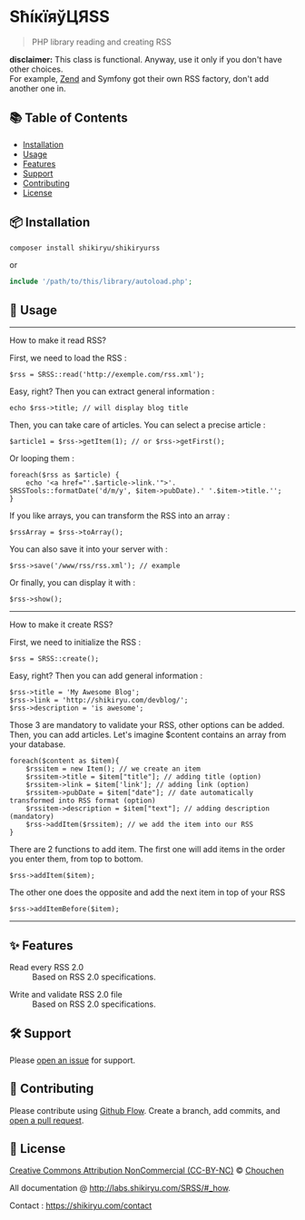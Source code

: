 # SћíкïяўЦЯSS 

> PHP library reading and creating RSS

**disclaimer:**
This class is functional. Anyway, use it only if you don't have other choices.  
For example, [Zend](http://framework.zend.com/manual/current/en/modules/zend.feed.introduction.html) and Symfony got their own RSS factory, don't add another one in.


## :books: Table of Contents

- [Installation](#package-installation)
- [Usage](#rocket-usage)
- [Features](#sparkles-features)
- [Support](#hammer_and_wrench-support)
- [Contributing](#memo-contributing)
- [License](#scroll-license)

## :package: Installation

```sh
composer install shikiryu/shikiryurss
```

or 

```php
include '/path/to/this/library/autoload.php';
```

## :rocket: Usage

----------------------------------

How to make it read RSS?

First, we need to load the RSS :

    $rss = SRSS::read('http://exemple.com/rss.xml');

Easy, right? Then you can extract general information :

    echo $rss->title; // will display blog title

Then, you can take care of articles. You can select a precise article :

    $article1 = $rss->getItem(1); // or $rss->getFirst();

Or looping them :

    foreach($rss as $article) {
        echo '<a href="'.$article->link.'">'. SRSSTools::formatDate('d/m/y', $item->pubDate).' '.$item->title.'';
    }

If you like arrays, you can transform the RSS into an array :

    $rssArray = $rss->toArray();

You can also save it into your server with :

    $rss->save('/www/rss/rss.xml'); // example

Or finally, you can display it with :

    $rss->show();

----------------------------------

How to make it create RSS?

First, we need to initialize the RSS :

    $rss = SRSS::create();

Easy, right? Then you can add general information :

    $rss->title = 'My Awesome Blog';
    $rss->link = 'http://shikiryu.com/devblog/';
    $rss->description = 'is awesome';

Those 3 are mandatory to validate your RSS, other options can be added.
Then, you can add articles. Let's imagine $content contains an array from your database.

    foreach($content as $item){
        $rssitem = new Item(); // we create an item
        $rssitem->title = $item["title"]; // adding title (option)
        $rssitem->link = $item['link']; // adding link (option)
        $rssitem->pubDate = $item["date"]; // date automatically transformed into RSS format (option)
        $rssitem->description = $item["text"]; // adding description (mandatory)
        $rss->addItem($rssitem); // we add the item into our RSS
    }

There are 2 functions to add item.
The first one will add items in the order you enter them, from top to bottom.

    $rss->addItem($item);

The other one does the opposite and add the next item in top of your RSS

    $rss->addItemBefore($item);

----------------------------------

## :sparkles: Features

<dl>
  <dt>Read every RSS 2.0</dt>
  <dd>
    Based on RSS 2.0 specifications.
  </dd>
</dl>

<dl>
  <dt>Write and validate RSS 2.0 file</dt>
  <dd>
    Based on RSS 2.0 specifications.
  </dd>
</dl>

## :hammer_and_wrench: Support

Please [open an issue](https://github.com/Chouchen/ShikiryuRSS/issues) for support.


## :memo: Contributing

Please contribute using [Github Flow](https://guides.github.com/introduction/flow/). Create a branch, add commits, and [open a pull request](https://github.com/Chouchen/ShikiryuRSS/pulls).

## :scroll: License

[Creative Commons Attribution NonCommercial (CC-BY-NC)](<https://tldrlegal.com/license/creative-commons-attribution-noncommercial-(cc-nc)>) © [Chouchen](https://github.com/Chouchen/)

All documentation @ http://labs.shikiryu.com/SRSS/#_how.

Contact : https://shikiryu.com/contact








